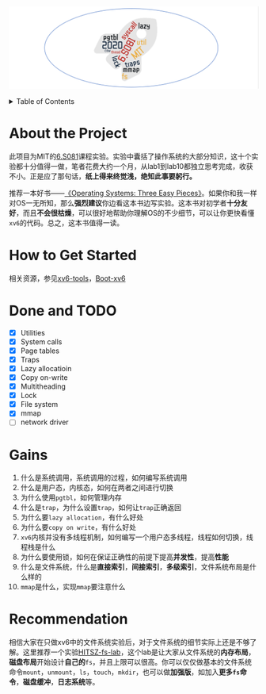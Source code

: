 ![1669690523979](image/README/1669690523979.png)

<details>
  <summary>Table of Contents</summary>
  <ol>
    <li>
        <a href="#about-the-project">About The Project</a>
    </li>
    <li>
        <a href="#how-to-get-started">How to Get Started</a>
    </li>
    <li><a href="#done-and-todo">Done and TODO</a>
    <li><a href="#gains">Gains</a>
    </li>
    <li><a href="#recommendation">Recommendation</a></li>
  </ol>
</details>

# About the Project

此项目为MIT的[6.S081](https://pdos.csail.mit.edu/6.S081/2020/)课程实验。实验中囊括了操作系统的大部分知识，这十个实验都十分值得一做，笔者花费大约一个月，从lab1到lab10都独立思考完成，收获不小。正是应了那句话，**纸上得来终觉浅，绝知此事要躬行。**

推荐一本好书——[《Operating Systems: Three Easy Pieces》](https://pages.cs.wisc.edu/~remzi/OSTEP/)。如果你和我一样对OS一无所知，那么**强烈建议**你边看这本书边写实验。这本书对初学者**十分友好**，而且**不会很枯燥**，可以很好地帮助你理解OS的不少细节，可以让你更快看懂`xv6`的代码。总之，这本书值得一读。

# How to Get Started

相关资源，参见[xv6-tools](https://pdos.csail.mit.edu/6.S081/2020/tools.html)，[Boot-xv6](https://pdos.csail.mit.edu/6.S081/2020/labs/util.html)

# Done and TODO

- [x] Utilities
- [x] System calls
- [x] Page tables
- [x] Traps
- [x] Lazy allocatioin
- [x] Copy on-write
- [x] Multitheading
- [x] Lock
- [x] File system
- [x] mmap
- [ ] network driver

# Gains

1. 什么是系统调用，系统调用的过程，如何编写系统调用
2. 什么是用户态，内核态，如何在两者之间进行切换
3. 为什么使用`pgtbl`，如何管理内存
4. 什么是`trap`，为什么设置`trap`，如何让`trap`正确返回
5. 为什么要`lazy allocation`，有什么好处
6. 为什么要`copy on write`，有什么好处
7. `xv6`内核并没有多线程机制，如何编写一个用户态多线程，线程如何切换，线程栈是什么
8. 为什么要使用锁，如何在保证正确性的前提下提高**并发性**，提高**性能**
9. 什么是文件系统，什么是**直接索引**，**间接索引**，**多级索引**，文件系统布局是什么样的
10. `mmap`是什么，实现`mmap`要注意什么

# Recommendation

相信大家在只做xv6中的文件系统实验后，对于文件系统的细节实际上还是不够了解。这里推荐一个实验[HITSZ-fs-lab](http://hitsz-cslab.gitee.io/os-labs/lab5/part1/)，这个lab是让大家从文件系统的**内存布局**，**磁盘布局**开始设计**自己的**`fs`，并且上限可以很高。你可以仅仅做基本的文件系统命令`mount`，`unmount`，`ls`，`touch`，`mkdir`，也可以做**加强版**，如加入**更多`fs`命令**，**磁盘缓冲**，**日志系统**等。
